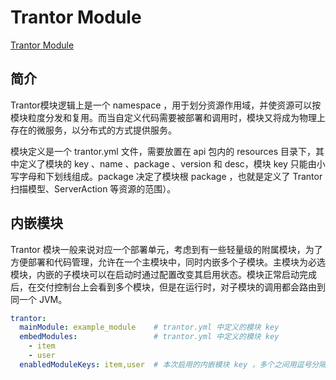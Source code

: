 # Trantor Module

[Trantor Module](https://trantor-docs.app.terminus.io/)

## 简介

Trantor模块逻辑上是一个 namespace ，用于划分资源作用域，并使资源可以按模块粒度分发和复用。而当自定义代码需要被部署和调用时，模块又将成为物理上存在的微服务，以分布式的方式提供服务。

模块定义是一个 trantor.yml 文件，需要放置在 api 包内的 resources 目录下，其中定义了模块的 key 、name 、package 、version 和 desc，模块 key 只能由小写字母和下划线组成。package 决定了模块根 package ，也就是定义了 Trantor 扫描模型、ServerAction 等资源的范围）。

## 内嵌模块

Trantor 模块一般来说对应一个部署单元，考虑到有一些轻量级的附属模块，为了方便部署和代码管理，允许在一个主模块中，同时内嵌多个子模块。主模块为必选模块，内嵌的子模块可以在启动时通过配置改变其启用状态。模块正常启动完成后，在交付控制台上会看到多个模块，但是在运行时，对子模块的调用都会路由到同一个 JVM。

```yaml
trantor:
  mainModule: example_module    # trantor.yml 中定义的模块 key
  embedModules:                 # trantor.yml 中定义的模块 key
    - item
    - user
  enabledModuleKeys: item,user  # 本次启用的内嵌模块 key ，多个之间用逗号分隔
```

